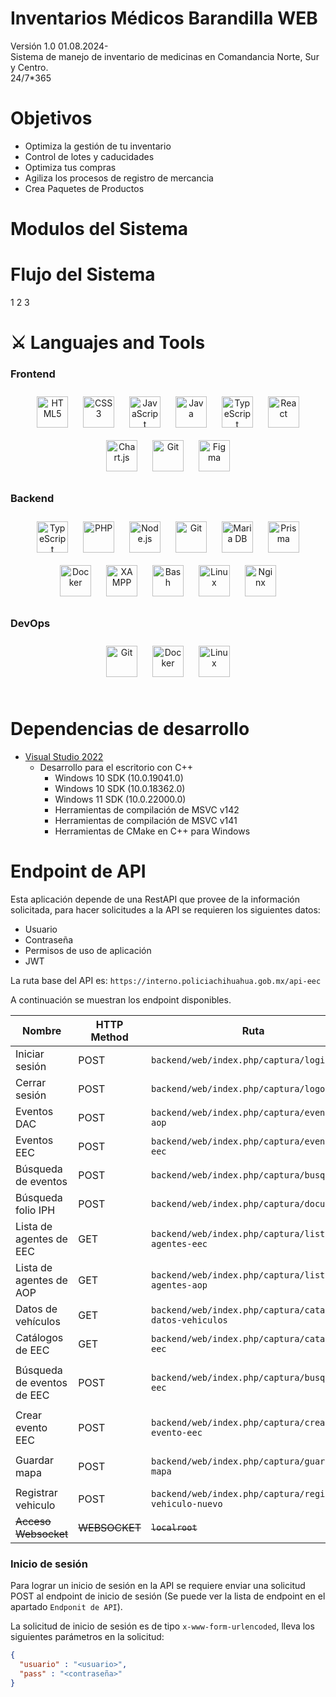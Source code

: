 # Inventarios Médicos Barandilla WEB
Versión 1.0 01.08.2024-
<br/> 
Sistema de manejo de inventario de medicinas en Comandancia Norte, Sur y Centro.
<br/> 
24/7*365

# Objetivos
* Optimiza la gestión de tu inventario
* Control de lotes y caducidades
* Optimiza tus compras
* Agiliza los procesos de registro de mercancia
* Crea Paquetes de Productos


# Modulos del Sistema

# Flujo del Sistema
1
2
3

# ⚔️ Languajes and Tools

### Frontend  
<div align="center">  
<a href="https://en.wikipedia.org/wiki/HTML5" target="_blank"><img style="margin: 10px" src="https://profilinator.rishav.dev/skills-assets/html5-original-wordmark.svg" alt="HTML5" height="50" /></a>  
<a href="https://www.w3schools.com/css/" target="_blank"><img style="margin: 10px" src="https://profilinator.rishav.dev/skills-assets/css3-original-wordmark.svg" alt="CSS3" height="50" /></a>  
<a href="https://www.javascript.com/" target="_blank"><img style="margin: 10px" src="https://profilinator.rishav.dev/skills-assets/javascript-original.svg" alt="JavaScript" height="50" /></a>  
<a href="https://www.java.com/" target="_blank"><img style="margin: 10px" src="https://profilinator.rishav.dev/skills-assets/java-original-wordmark.svg" alt="Java" height="50" /></a>  
<a href="https://www.typescriptlang.org/" target="_blank"><img style="margin: 10px" src="https://profilinator.rishav.dev/skills-assets/typescript-original.svg" alt="TypeScript" height="50" /></a>
<a href="https://reactjs.org/" target="_blank"><img style="margin: 10px" src="https://profilinator.rishav.dev/skills-assets/react-original-wordmark.svg" alt="React" height="50" /></a>
<a href="https://www.chartjs.org/" target="_blank"><img style="margin: 10px" src="https://profilinator.rishav.dev/skills-assets/logo-title.svg" alt="Chart.js" height="50" /></a>  
<a href="https://github.com/" target="_blank"><img style="margin: 10px" src="https://profilinator.rishav.dev/skills-assets/git-scm-icon.svg" alt="Git" height="50" /></a>  
<a href="https://www.figma.com/" target="_blank"><img style="margin: 10px" src="https://profilinator.rishav.dev/skills-assets/figma-icon.svg" alt="Figma" height="50" /></a>  


</div>

</td><td valign="top" width="33%">



### Backend  
<div align="center">  
<a href="https://www.typescriptlang.org/" target="_blank"><img style="margin: 10px" src="https://profilinator.rishav.dev/skills-assets/typescript-original.svg" alt="TypeScript" height="50" /></a>  
<a href="https://www.php.net/" target="_blank"><img style="margin: 10px" src="https://profilinator.rishav.dev/skills-assets/php-original.svg" alt="PHP" height="50" /></a>  
<a href="https://nodejs.org/" target="_blank"><img style="margin: 10px" src="https://profilinator.rishav.dev/skills-assets/nodejs-original-wordmark.svg" alt="Node.js" height="50" /></a>  
<a href="https://github.com/" target="_blank"><img style="margin: 10px" src="https://profilinator.rishav.dev/skills-assets/git-scm-icon.svg" alt="Git" height="50" /></a>  
<a href="https://mariadb.org/" target="_blank"><img style="margin: 10px" src="https://profilinator.rishav.dev/skills-assets/mariadb.png" alt="Maria DB" height="50" /></a>  
<a href="https://www.prisma.io/" target="_blank"><img style="margin: 10px" src="https://profilinator.rishav.dev/skills-assets/prisma.png" alt="Prisma" height="50" /></a>  
<a href="https://www.docker.com/" target="_blank"><img style="margin: 10px" src="https://profilinator.rishav.dev/skills-assets/docker-original-wordmark.svg" alt="Docker" height="50" /></a>  
<a href="https://www.apachefriends.org/" target="_blank"><img style="margin: 10px" src="https://profilinator.rishav.dev/skills-assets/xampp.png" alt="XAMPP" height="50" /></a>  
<a href="https://www.gnu.org/software/bash/" target="_blank"><img style="margin: 10px" src="https://profilinator.rishav.dev/skills-assets/gnu_bash-icon.svg" alt="Bash" height="50" /></a>  
<a href="https://www.linux.org/" target="_blank"><img style="margin: 10px" src="https://profilinator.rishav.dev/skills-assets/linux-original.svg" alt="Linux" height="50" /></a>  
<a href="https://www.nginx.com/" target="_blank"><img style="margin: 10px" src="https://profilinator.rishav.dev/skills-assets/nginx-original.svg" alt="Nginx" height="50" /></a>  
</div>

</td><td valign="top" width="33%">



### DevOps  
<div align="center">  
<a href="https://github.com/" target="_blank"><img style="margin: 10px" src="https://profilinator.rishav.dev/skills-assets/git-scm-icon.svg" alt="Git" height="50" /></a>  
<a href="https://www.docker.com/" target="_blank"><img style="margin: 10px" src="https://profilinator.rishav.dev/skills-assets/docker-original-wordmark.svg" alt="Docker" height="50" /></a>  
<a href="https://www.linux.org/" target="_blank"><img style="margin: 10px" src="https://profilinator.rishav.dev/skills-assets/linux-original.svg" alt="Linux" height="50" /></a>  
</div>


</td></tr></table>  

<br/> 

# Dependencias de desarrollo

* [Visual Studio 2022](https://my.visualstudio.com/Downloads?q=visual%20studio%202022&wt.mc_id=o~msft~vscom~older-downloads)
  * Desarrollo para el escritorio con C++
    * Windows 10 SDK (10.0.19041.0)
    * Windows 10 SDK (10.0.18362.0)
    * Windows 11 SDK (10.0.22000.0)
    * Herramientas de compilación de MSVC v142
    * Herramientas de compilación de MSVC v141
    * Herramientas de CMake en C++ para Windows

# Endpoint de API

Esta aplicación depende de una RestAPI que provee de la información solicitada, para hacer solicitudes a la API se 
requieren los siguientes datos:

* Usuario
* Contraseña
* Permisos de uso de aplicación
* JWT

La ruta base del API es: `https://interno.policiachihuahua.gob.mx/api-eec`

A continuación se muestran los endpoint disponibles.

| Nombre                     | HTTP Method   | Ruta                                                     | Parámetros                                 |
|----------------------------|---------------|----------------------------------------------------------|--------------------------------------------|
| Iniciar sesión             | POST          | `backend/web/index.php/captura/login`                    | No                                         |
| Cerrar sesión              | POST          | `backend/web/index.php/captura/logout`                   | No                                         |
| Eventos DAC                | POST          | `backend/web/index.php/captura/eventos-aop`              | No                                         |
| Eventos EEC                | POST          | `backend/web/index.php/captura/eventos-eec`              | No                                         |
| Búsqueda de eventos        | POST          | `backend/web/index.php/captura/busqueda`                 | No                                         |
| Búsqueda folio IPH         | POST          | `backend/web/index.php/captura/documento`                | No                                         |
| Lista de agentes de EEC    | GET           | `backend/web/index.php/captura/lista-agentes-eec`        | No                                         |
| Lista de agentes de AOP    | GET           | `backend/web/index.php/captura/lista-agentes-aop`        | No                                         |
| Datos de vehículos         | GET           | `backend/web/index.php/captura/catalogo-datos-vehiculos` | No                                         |
| Catálogos de EEC           | GET           | `backend/web/index.php/captura/catalogos-eec`            | No                                         |
| Búsqueda de eventos de EEC | POST          | `backend/web/index.php/captura/busqueda-eec`             | <ul><li>estatus</li><li>idEvento</li></ul> |
| Crear evento EEC           | POST          | `backend/web/index.php/captura/crear-evento-eec`         | <ul><li>idEvento</li></ul>                 |
| Guardar mapa               | POST          | `backend/web/index.php/captura/guardar-mapa`             | <ul><li>idEvento</li></ul>                 |
| Registrar vehiculo         | POST          | `backend/web/index.php/captura/registro-vehiculo-nuevo`  | No                                         |
| ~~Acceso Websocket~~       | ~~WEBSOCKET~~ | ~~`localroot`~~                                          |                                            |

### Inicio de sesión
Para lograr un inicio de sesión en la API se requiere enviar una solicitud POST al endpoint
de inicio de sesión (Se puede ver la lista de endpoint en el apartado `Endponit de API`).

La solicitud de inicio de sesión es de tipo `x-www-form-urlencoded`, lleva los siguientes 
parámetros en la solicitud:
```json
{
  "usuario" : "<usuario>",
  "pass" : "<contraseña>"
}
```

